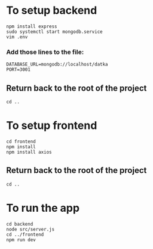 # To setup backend

```cd backend
npm install express
sudo systemctl start mongodb.service
vim .env
```

### Add those lines to the file:
```
DATABASE_URL=mongodb://localhost/datka
PORT=3001
```


## Return back to the root of the project
```
cd .. 
```

# To setup frontend

```
cd frontend
npm install
npm install axios
```

## Return back to the root of the project
``` cd .. ```

# To run the app

```
cd backend
node src/server.js
cd ../frontend
npm run dev
```
